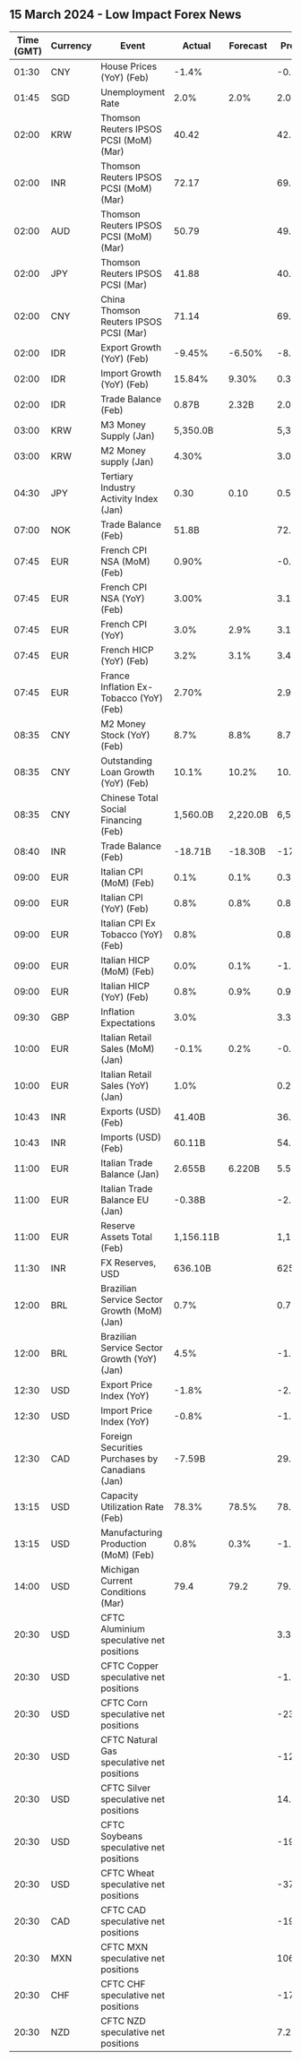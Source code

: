 ## 15 March 2024 - Low Impact Forex News

| Time (GMT) | Currency | Event | Actual | Forecast | Previous |
|------|----------|-------|--------|----------|----------|
| 01:30 | CNY | House Prices (YoY) (Feb) | -1.4% |  | -0.7% |
| 01:45 | SGD | Unemployment Rate | 2.0% | 2.0% | 2.0% |
| 02:00 | KRW | Thomson Reuters IPSOS PCSI (MoM) (Mar) | 40.42 |  | 42.45 |
| 02:00 | INR | Thomson Reuters IPSOS PCSI (MoM) (Mar) | 72.17 |  | 69.38 |
| 02:00 | AUD | Thomson Reuters IPSOS PCSI (MoM) (Mar) | 50.79 |  | 49.14 |
| 02:00 | JPY | Thomson Reuters IPSOS PCSI (Mar) | 41.88 |  | 40.20 |
| 02:00 | CNY | China Thomson Reuters IPSOS PCSI (Mar) | 71.14 |  | 69.21 |
| 02:00 | IDR | Export Growth (YoY) (Feb) | -9.45% | -6.50% | -8.20% |
| 02:00 | IDR | Import Growth (YoY) (Feb) | 15.84% | 9.30% | 0.36% |
| 02:00 | IDR | Trade Balance (Feb) | 0.87B | 2.32B | 2.00B |
| 03:00 | KRW | M3 Money Supply (Jan) | 5,350.0B |  | 5,314.6B |
| 03:00 | KRW | M2 Money supply (Jan) | 4.30% |  | 3.00% |
| 04:30 | JPY | Tertiary Industry Activity Index (Jan) | 0.30 | 0.10 | 0.50 |
| 07:00 | NOK | Trade Balance (Feb) | 51.8B |  | 72.9B |
| 07:45 | EUR | French CPI NSA (MoM) (Feb) | 0.90% |  | -0.20% |
| 07:45 | EUR | French CPI NSA (YoY) (Feb) | 3.00% |  | 3.10% |
| 07:45 | EUR | French CPI (YoY) | 3.0% | 2.9% | 3.1% |
| 07:45 | EUR | French HICP (YoY) (Feb) | 3.2% | 3.1% | 3.4% |
| 07:45 | EUR | France Inflation Ex-Tobacco (YoY) (Feb) | 2.70% |  | 2.90% |
| 08:35 | CNY | M2 Money Stock (YoY) (Feb) | 8.7% | 8.8% | 8.7% |
| 08:35 | CNY | Outstanding Loan Growth (YoY) (Feb) | 10.1% | 10.2% | 10.4% |
| 08:35 | CNY | Chinese Total Social Financing (Feb) | 1,560.0B | 2,220.0B | 6,500.0B |
| 08:40 | INR | Trade Balance (Feb) | -18.71B | -18.30B | -17.49B |
| 09:00 | EUR | Italian CPI (MoM) (Feb) | 0.1% | 0.1% | 0.3% |
| 09:00 | EUR | Italian CPI (YoY) (Feb) | 0.8% | 0.8% | 0.8% |
| 09:00 | EUR | Italian CPI Ex Tobacco (YoY) (Feb) | 0.8% |  | 0.8% |
| 09:00 | EUR | Italian HICP (MoM) (Feb) | 0.0% | 0.1% | -1.1% |
| 09:00 | EUR | Italian HICP (YoY) (Feb) | 0.8% | 0.9% | 0.9% |
| 09:30 | GBP | Inflation Expectations | 3.0% |  | 3.3% |
| 10:00 | EUR | Italian Retail Sales (MoM) (Jan) | -0.1% | 0.2% | -0.2% |
| 10:00 | EUR | Italian Retail Sales (YoY) (Jan) | 1.0% |  | 0.2% |
| 10:43 | INR | Exports (USD) (Feb) | 41.40B |  | 36.92B |
| 10:43 | INR | Imports (USD) (Feb) | 60.11B |  | 54.41B |
| 11:00 | EUR | Italian Trade Balance (Jan) | 2.655B | 6.220B | 5.527B |
| 11:00 | EUR | Italian Trade Balance EU (Jan) | -0.38B |  | -2.84B |
| 11:00 | EUR | Reserve Assets Total (Feb) | 1,156.11B |  | 1,158.07B |
| 11:30 | INR | FX Reserves, USD | 636.10B |  | 625.63B |
| 12:00 | BRL | Brazilian Service Sector Growth (MoM) (Jan) | 0.7% |  | 0.7% |
| 12:00 | BRL | Brazilian Service Sector Growth (YoY) (Jan) | 4.5% |  | -1.9% |
| 12:30 | USD | Export Price Index (YoY) | -1.8% |  | -2.2% |
| 12:30 | USD | Import Price Index (YoY) | -0.8% |  | -1.3% |
| 12:30 | CAD | Foreign Securities Purchases by Canadians (Jan) | -7.59B |  | 29.40B |
| 13:15 | USD | Capacity Utilization Rate (Feb) | 78.3% | 78.5% | 78.3% |
| 13:15 | USD | Manufacturing Production (MoM) (Feb) | 0.8% | 0.3% | -1.1% |
| 14:00 | USD | Michigan Current Conditions (Mar) | 79.4 | 79.2 | 79.4 |
| 20:30 | USD | CFTC Aluminium speculative net positions |  |  | 3.3K |
| 20:30 | USD | CFTC Copper speculative net positions |  |  | -1.6K |
| 20:30 | USD | CFTC Corn speculative net positions |  |  | -232.6K |
| 20:30 | USD | CFTC Natural Gas speculative net positions |  |  | -128.7K |
| 20:30 | USD | CFTC Silver speculative net positions |  |  | 14.5K |
| 20:30 | USD | CFTC Soybeans speculative net positions |  |  | -191.2K |
| 20:30 | USD | CFTC Wheat speculative net positions |  |  | -37.0K |
| 20:30 | CAD | CFTC CAD speculative net positions |  |  | -19.8K |
| 20:30 | MXN | CFTC MXN speculative net positions |  |  | 106.6K |
| 20:30 | CHF | CFTC CHF speculative net positions |  |  | -17.6K |
| 20:30 | NZD | CFTC NZD speculative net positions |  |  | 7.2K |
